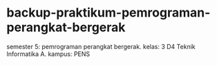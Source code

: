 # backup-praktikum-pemrograman-perangkat-bergerak
semester 5: pemrograman perangkat bergerak. kelas: 3 D4 Teknik Informatika A. kampus: PENS
